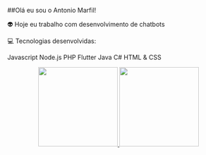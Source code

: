 ##Olá eu sou o Antonio Marfil!

👽 Hoje eu trabalho com desenvolvimento de chatbots

💻 Tecnologias desenvolvidas:

Javascript
Node.js
PHP
Flutter
Java
C#
HTML & CSS

<div align="center">
  <a href="https://github.com/antoniomarfil">
  <img height="180em" src="https://github-readme-stats.vercel.app/api?username=antoniomarfil&show_icons=true&theme=dracula&include_all_commits=true&count_private=true"/>
  <img height="180em" src="https://github-readme-stats.vercel.app/api/top-langs/?username=antoniomarfil&layout=compact&langs_count=7&theme=dracula"/>
</div>
